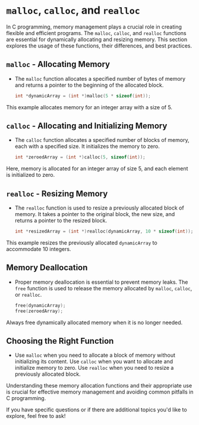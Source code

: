 # `malloc`, `calloc`, and `realloc`

In C programming, memory management plays a crucial role in creating flexible and efficient programs.
The `malloc`, `calloc`, and `realloc` functions are essential for dynamically allocating and resizing memory. This
section explores the usage of these functions, their differences, and best practices.

## **`malloc` - Allocating Memory**

- The `malloc` function allocates a specified number of bytes of memory and returns a pointer to the beginning of the
  allocated block.

    ```c
    int *dynamicArray = (int *)malloc(5 * sizeof(int));
    ```

This example allocates memory for an integer array with a size of 5.

## **`calloc` - Allocating and Initializing Memory**

- The `calloc` function allocates a specified number of blocks of memory, each with a specified size. It initializes the
  memory to zero.

    ```c
    int *zeroedArray = (int *)calloc(5, sizeof(int));
    ```

Here, memory is allocated for an integer array of size 5, and each element is initialized to zero.

## **`realloc` - Resizing Memory**

- The `realloc` function is used to resize a previously allocated block of memory. It takes a pointer to the original
  block, the new size, and returns a pointer to the resized block.

    ```c
    int *resizedArray = (int *)realloc(dynamicArray, 10 * sizeof(int));
    ```

This example resizes the previously allocated `dynamicArray` to accommodate 10 integers.

## **Memory Deallocation**

- Proper memory deallocation is essential to prevent memory leaks. The `free` function is used to release the memory
  allocated by `malloc`, `calloc`, or `realloc`.

    ```c
    free(dynamicArray);
    free(zeroedArray);
    ```

Always free dynamically allocated memory when it is no longer needed.

## **Choosing the Right Function**

- Use `malloc` when you need to allocate a block of memory without initializing its content. Use `calloc` when you want
  to allocate and initialize memory to zero. Use `realloc` when you need to resize a previously allocated block.

Understanding these memory allocation functions and their appropriate use is crucial for effective memory management and
avoiding common pitfalls in C programming.

If you have specific questions or if there are additional topics you'd like to explore, feel free to ask!